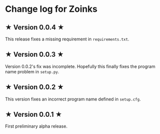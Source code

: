 # Change log for Zoinks

## ★ Version 0.0.4 ★

This release fixes a missing requirement in `requirements.txt`.


## ★ Version 0.0.3 ★

Version 0.0.2's fix was incomplete. Hopefully this finally fixes the program name problem in `setup.py`.


## ★ Version 0.0.2 ★

This version fixes an incorrect program name defined in `setup.cfg`.


## ★ Version 0.0.1 ★

First preliminary alpha release.
